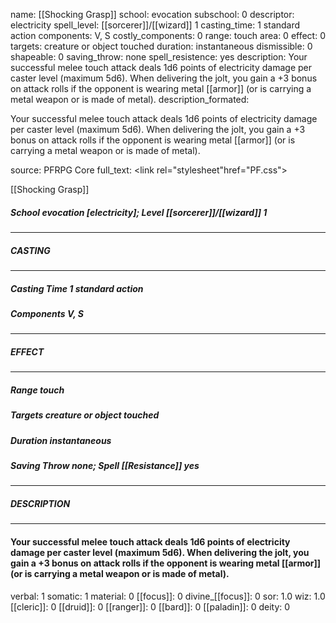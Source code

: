 name: [[Shocking Grasp]]
school: evocation
subschool: 0
descriptor: electricity
spell_level: [[sorcerer]]/[[wizard]] 1
casting_time: 1 standard action
components: V, S
costly_components: 0
range: touch
area: 0
effect: 0
targets: creature or object touched
duration: instantaneous
dismissible: 0
shapeable: 0
saving_throw: none
spell_resistence: yes
description: Your successful melee touch attack deals 1d6 points of electricity damage per caster level (maximum 5d6). When delivering the jolt, you gain a +3 bonus on attack rolls if the opponent is wearing metal [[armor]] (or is carrying a metal weapon or is made of metal).
description_formated: <p>Your successful melee touch attack deals 1d6 points of electricity damage per caster level (maximum 5d6). When delivering the jolt, you gain a +3 bonus on attack rolls if the opponent is wearing metal [[armor]] (or is carrying a metal weapon or is made of metal).</p>
source: PFRPG Core
full_text: <link rel="stylesheet"href="PF.css"><div class="heading"><p class="alignleft">[[Shocking Grasp]]</p><div style="clear: both;"></div></div><div><h5><b>School </b>evocation [electricity]; <b>Level </b>[[sorcerer]]/[[wizard]] 1</h5></div><hr/><div><h5><b>CASTING</b></h5></div><hr/><div><h5><b>Casting Time </b>1 standard action</h5><h5><b>Components </b>V, S</h5></div><hr/><div><h5><b>EFFECT</b></h5></div><hr/><div><h5><b>Range </b>touch</h5><h5><b>Targets </b>creature or object touched</h5><h5><b>Duration </b>instantaneous</h5><h5><b>Saving Throw </b>none; <b>Spell [[Resistance]] </b>yes</h5></div><hr/><div><h5><b>DESCRIPTION</b></h5></div><hr/><div><h4><p>Your successful melee touch attack deals 1d6 points of electricity damage per caster level (maximum 5d6). When delivering the jolt, you gain a +3 bonus on attack rolls if the opponent is wearing metal [[armor]] (or is carrying a metal weapon or is made of metal).</p></h4></div>
verbal: 1
somatic: 1
material: 0
[[focus]]: 0
divine_[[focus]]: 0
sor: 1.0
wiz: 1.0
[[cleric]]: 0
[[druid]]: 0
[[ranger]]: 0
[[bard]]: 0
[[paladin]]: 0
deity: 0
